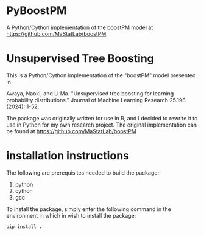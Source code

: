 # PyBoostPM
A Python/Cython implementation of the boostPM model at https://github.com/MaStatLab/boostPM.
# Unsupervised Tree Boosting

This is a Python/Cython implementation of the "boostPM" model presented in

Awaya, Naoki, and Li Ma. "Unsupervised tree boosting for learning probability distributions." Journal of Machine Learning Research 25.198 (2024): 1-52.

The package was originally written for use in R, and I decided to rewrite it to use in Python for my own research project. The original implementation can be found at https://github.com/MaStatLab/boostPM

# installation instructions

The following are prerequisites needed to build the package:
1. python
2. cython
3. gcc

To install the package, simply enter the following command in the environment in which in wish to install the package:
```
pip install .
```
